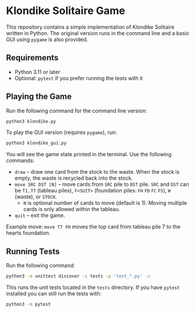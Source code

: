 # Klondike Solitaire Game

This repository contains a simple implementation of Klondike Solitaire written in Python.
The original version runs in the command line and a basic GUI using `pygame` is also provided.

## Requirements

- Python 3.11 or later
- Optional: `pytest` if you prefer running the tests with it

## Playing the Game

Run the following command for the command line version:

```bash
python3 klondike.py
```

To play the GUI version (requires `pygame`), run:

```bash
python3 klondike_gui.py
```

You will see the game state printed in the terminal. Use the following commands:

- `draw` – draw one card from the stock to the waste. When the stock is empty, the waste is recycled back into the stock.
- `move SRC DST [N]` – move cards from `SRC` pile to `DST` pile. `SRC` and `DST` can be `T1`..`T7` (tableau piles), `F<SUIT>` (foundation piles: `FH` `FD` `FC` `FS`), `W` (waste), or `STOCK`.
  - `N` is optional number of cards to move (default is 1). Moving multiple cards is only allowed within the tableau.
- `quit` – exit the game.

Example move: `move T7 FH` moves the top card from tableau pile 7 to the hearts foundation.

## Running Tests

Run the following command:

```bash
python3 -m unittest discover -s tests -p 'test_*.py' -v
```

This runs the unit tests located in the `tests` directory. If you have
`pytest` installed you can still run the tests with:

```bash
python3 -m pytest
```
